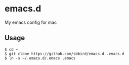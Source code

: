 # emacs.d

My emacs config for mac

## Usage

~~~
$ cd ~
$ git clone https://github.com/sbbird/emacs.d .emacs.d
$ ln -s ~/.emacs.d/.emacs .emacs
~~~